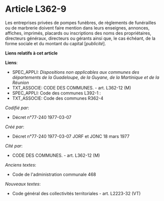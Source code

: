 # Article L362-9

Les entreprises privées de pompes funèbres, de règlements de funérailles ou de marbrerie doivent faire mention dans leurs
enseignes, annonces, affiches, imprimés, placards ou inscriptions des noms des propriétaires, directeurs généraux, directeurs
ou gérants ainsi que, le cas échéant, de la forme sociale et du montant du capital [*publicité*].

**Liens relatifs à cet article**

**Liens**:

  - SPEC_APPLI: *Dispositions non applicables aux communes des départements de la Guadeloupe, de la Guyane, de la Martinique et de la Réunion*
  - TXT_ASSOCIE: CODE DES COMMUNES. - art. L362-12 (M)
  - SPEC_APPLI: Code des communes L392-1 :
  - TXT_ASSOCIE: Code des communes R362-4

_Codifié par_:

  - Décret n°77-240 1977-03-07

_Créé par_:

  - Décret n°77-240 1977-03-07 JORF et JONC 18 mars 1977

_Cité par_:

  - CODE DES COMMUNES. - art. L362-12 (M)

_Anciens textes_:

  - Code de l'administration communale 468

_Nouveaux textes_:

  - Code général des collectivités territoriales - art. L2223-32 (VT)
